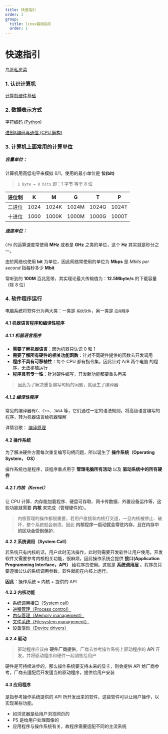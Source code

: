 ```yaml
---
title: 快速指引
order: 1
group:
  title: linux基础指引
  order: 1
---
```


# 快速指引

[鸟哥私房菜](http://cn.linux.vbird.org/linux_basic/linux_basic.php)

### 1. 认识计算机

[计算机硬件基础](/unix-like/硬件基础/cpu/cpu)

### 2. 数据表示方式

[字符编码 (Python)](/back_end/python/base/初识/字符编码)

[进制&编码与通信 (CPU 解构)](/soul/计算机组成原理/解构cpu)

### 3. 计算机上面常用的计算单位

##### **容量单位：**

计算机用高低电平来模拟 0/1，使用的最小单位是 **位(bit)**

> `1 Byte = 8 bits` 即：1 字节 等于 8 位

| 进位制 |  K   |   M   |   G   |   T   |   P   |
| :----: | :--: | :---: | :---: | :---: | :---: |
| 二进位 | 1024 | 1024K | 1024M | 1024G | 1024T |
| 十进位 | 1000 | 1000K | 1000M | 1000G | 1000T |

##### **速度单位：**

`CPU` 的运算速度常使用 **MHz** 或者是 **GHz** 之类的单位，这个 **Hz** 其实就是秒分之一。

由於网络也使用 **bit** 为单位，因此网络常使用的单位为 **Mbps** 是 _Mbits per second_ 指每秒多少 **Mbit**

<Alert type="error">常听到的 **100M** 百兆宽带，其实理论最大传输值为：**12.5Mbyte/s** 的下载容量（除 8 位）</Alert>

### 4. 软件程序运行

电脑系统将软件分为两大类：一类是 `系统软件`，另一类是 `应用程序`

#### 4.1 机器语言程序和编译性程序

##### 4.1.1 机器语言程序

- **需要了解机器语言**：因为机器只认识 0 和 1
- **需要了解所有硬件的相关功能函数**：针对不同硬件提供的函数去开发调用
- **程序不具有可移植性**：每个 CPU 都有指令集，因此针对 A/B 两个电脑 的程序，无法移植运行
- **程序具有专一性**：针对硬件编写，开发新功能都要重头再来

> 因此为了解决重复编写句柄的问题，就诞生了编译器

##### 4.1.2 编译性程序

常见的编译器有`C`、`C++`、`JAVA` 等，它们通过一定的语法规则，将高级语言编写的程序，转为机器语言给机器理解

详情谷歌： [编译原理](https://www.google.com)

#### 4.2 操作系统

<Alert type="info">为了解决硬件方面每次重复编写句柄问题，所以诞生了 **操作系统（Operating System， OS）**</Alert>

操作系统也是程序，该程序重点用于 **管理电脑所有活动** 以及 **驱动系统中的所有硬件**

##### **4.2.1 内核（Kernel）**

让 CPU 计算、内存能加载程序、硬盘可存取、网卡传数据、外置设备运作等，这些功能就需要 **内核** 来完成（管理硬件的）。

> 内核管理的操作都很重要，若用户直接和内核打交道，一旦内核被停止、破坏，整个系统就会崩溃。因此 **内核程序一启动就会常驻内存，且在内存中的区块会受到保护**。

**4.2.2 系统调用（System Call）**

若系统只有内核的话，用户此时无法操作，此时则需要开发软件让用户使用。开发软件又需要参考内核相关功能，很麻烦，因此操作系统会提供 **接口(Application Programming Interface，API）** 给程序员使用。这就是 **系统调用层** 。程序员只要遵循公认的系统调用参数，软件就能在内核上运行。

**因此**：<Badge type="orange">操作系统</Badge> = <Badge type="error">内核</Badge> + <Badge type="queen">提供的 API </Badge>

**4.2.3 内核功能**

- [系统调用接口（System call）]()
- [进程管理（Process control）]()
- [内存管理（Memory management）]()
- [文件系统（Filesystem management）]()
- [设备驱动（Device drivers）]()

**4.2.4 驱动**

> 驱动程序应该由 **硬件厂商提供**，厂商去参考操作系统上驱动程序的 **API** 开发，并将驱动程序和硬件一起销售给用户

硬件是可持续进步的，那么操作系统要支持未来的显卡，则会提供 API 给厂商参考，厂商去适配后开发适当的驱动程序，提供给用户安装

#### 4.3 应用程序

是指参考操作系统提供的 API 所开发出来的软件，这些软件可以让用户操作，以实现某些功能。

- 如浏览器是给用户浏览网页的
- PS 是给用户处理图像的
- 应用程序与操作系统有关，故程序需要适配不同的主流系统
